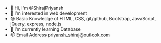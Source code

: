 - 👋 Hi, I’m @ShirajPriyansh
- 👀 I’m interested in web development
- 😎 Basic Knowledge of HTML, CSS, git/github, Bootstrap, JavaScript, jQuery, express, node.js
- 🌱 I’m currently learning Database
- 📫 Email Address priyansh_shiraj@outlook.com

<!---
ShirajPriyansh/ShirajPriyansh is a ✨ special ✨ repository because its `README.md` (this file) appears on your GitHub profile.
You can click the Preview link to take a look at your changes.
--->
